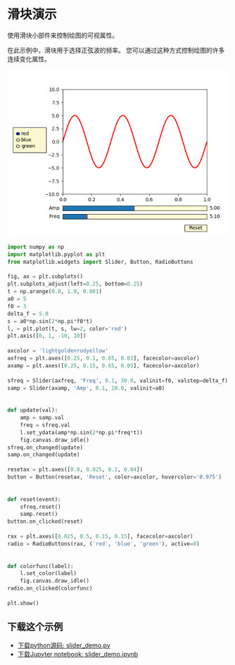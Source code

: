 # 滑块演示

使用滑块小部件来控制绘图的可视属性。

在此示例中，滑块用于选择正弦波的频率。 您可以通过这种方式控制绘图的许多连续变化属性。

![滑块演示](/static/images/gallery/sphx_glr_slider_demo_001.png)

```python
import numpy as np
import matplotlib.pyplot as plt
from matplotlib.widgets import Slider, Button, RadioButtons

fig, ax = plt.subplots()
plt.subplots_adjust(left=0.25, bottom=0.25)
t = np.arange(0.0, 1.0, 0.001)
a0 = 5
f0 = 3
delta_f = 5.0
s = a0*np.sin(2*np.pi*f0*t)
l, = plt.plot(t, s, lw=2, color='red')
plt.axis([0, 1, -10, 10])

axcolor = 'lightgoldenrodyellow'
axfreq = plt.axes([0.25, 0.1, 0.65, 0.03], facecolor=axcolor)
axamp = plt.axes([0.25, 0.15, 0.65, 0.03], facecolor=axcolor)

sfreq = Slider(axfreq, 'Freq', 0.1, 30.0, valinit=f0, valstep=delta_f)
samp = Slider(axamp, 'Amp', 0.1, 10.0, valinit=a0)


def update(val):
    amp = samp.val
    freq = sfreq.val
    l.set_ydata(amp*np.sin(2*np.pi*freq*t))
    fig.canvas.draw_idle()
sfreq.on_changed(update)
samp.on_changed(update)

resetax = plt.axes([0.8, 0.025, 0.1, 0.04])
button = Button(resetax, 'Reset', color=axcolor, hovercolor='0.975')


def reset(event):
    sfreq.reset()
    samp.reset()
button.on_clicked(reset)

rax = plt.axes([0.025, 0.5, 0.15, 0.15], facecolor=axcolor)
radio = RadioButtons(rax, ('red', 'blue', 'green'), active=0)


def colorfunc(label):
    l.set_color(label)
    fig.canvas.draw_idle()
radio.on_clicked(colorfunc)

plt.show()
```

## 下载这个示例
            
- [下载python源码: slider_demo.py](https://matplotlib.org/_downloads/slider_demo.py)
- [下载Jupyter notebook: slider_demo.ipynb](https://matplotlib.org/_downloads/slider_demo.ipynb)